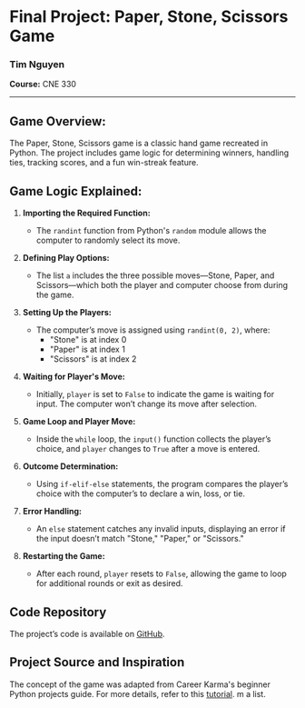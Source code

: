# Final Project: Paper, Stone, Scissors Game

### Tim Nguyen
**Course:** CNE 330

---

## **Game Overview:**
The Paper, Stone, Scissors game is a classic hand game recreated in Python. The project includes game logic for determining winners, handling ties, tracking scores, and a fun win-streak feature.

## **Game Logic Explained:**

1. **Importing the Required Function:**
   - The `randint` function from Python's `random` module allows the computer to randomly select its move.

2. **Defining Play Options:**
   - The list `a` includes the three possible moves—Stone, Paper, and Scissors—which both the player and computer choose from during the game.

3. **Setting Up the Players:**
   - The computer’s move is assigned using `randint(0, 2)`, where:
     - "Stone" is at index 0
     - "Paper" is at index 1
     - "Scissors" is at index 2

4. **Waiting for Player's Move:**
   - Initially, `player` is set to `False` to indicate the game is waiting for input. The computer won’t change its move after selection.

5. **Game Loop and Player Move:**
   - Inside the `while` loop, the `input()` function collects the player’s choice, and `player` changes to `True` after a move is entered.

6. **Outcome Determination:**
   - Using `if-elif-else` statements, the program compares the player’s choice with the computer’s to declare a win, loss, or tie.

7. **Error Handling:**
   - An `else` statement catches any invalid inputs, displaying an error if the input doesn’t match "Stone," "Paper," or "Scissors."

8. **Restarting the Game:**
   - After each round, `player` resets to `False`, allowing the game to loop for additional rounds or exit as desired.

## **Code Repository**
The project’s code is available on [GitHub](https://github.com/tcareer34/Paper_Rock_Scissors_Game/blob/main/Final-Project.py).

## **Project Source and Inspiration**
The concept of the game was adapted from Career Karma's beginner Python projects guide.
For more details, refer to this [tutorial](https://thehelloworldprogram.com/python/python-game-rock-paper-scissors/).
m a list.

